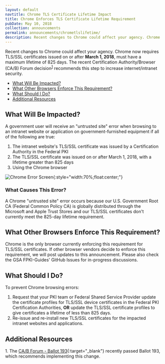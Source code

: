 ```yaml
---
layout: default
navtitle: Chrome TLS Certificate Lifetime Impact
title: Chrome Enforces TLS Certificate Lifetime Requirement
pubDate: May 10, 2018
collection: announcements
permalink: announcements/chrometlslifetime/
description: Recent changes to Chrome could affect your agency. Chrome users may receive errors when browsing to government intranet websites and applications. Starting **March 1, 2018**, Chrome requires all TLS/SSL certificates to have a maximum lifetime of 825 days. You can mitigate the impact for government intranets, applications, and government-furnished equipment by using these procedures.<br><br>
---
```


Recent changes to Chrome could affect your agency. Chrome now requires TLS/SSL certificates issued on or after **March 1, 2018**, must have a maximum lifetime of 825 days. The recent Certification Authority/Browser (CA/B) Forum decision<sup>[1](#1)</sup> recommends this step to increase internet/intranet security.  

- [What Will Be Impacted?](#what-will-be-impacted)
- [What Other Browsers Enforce This Requirement?](#what-other-browsers-enforce-this-requirement)
- [What Should I Do?](#what-should-i-do)
- [Additional Resources](#additional-resources)

## What Will Be Impacted?
<!--Trying to follow LaChelle's style on the other Hot Topics-->
A government user will receive an "untrusted site" error when browsing to an intranet website or application on government-furnished equipment if all of the following are true: 

1. The intranet website's TLS/SSL certificate was issued by a Certification Authority in the Federal PKI
2. The TLS/SSL certificate was issued on or after March 1, 2018, with a lifetime greater than 825 days
3. Using the Chrome browser

![Chrome Error Screen]({{site.baseurl}}/img/google_ballot193_hot_topic_error.png){:style="width:70%;float:center;"}

### What Causes This Error?<!--I think we've already covered most of this above in What Will Be Impacted except the Trust Store issue. How does the distribution of COMMON from MS and Apple figure into the errors? Add to previous section?  Suggesting deleting this section.--> 
A Chrome "untrusted site" error occurs because our U.S. Government Root CA (Federal Common Policy CA) is globally distributed through the Microsoft and Apple Trust Stores<!--Should we remove the COMMON and Trust Stores issue? When COMMON is removed, then what?--> and our TLS/SSL certificates don't currently meet the 825-day lifetime requirement.

## What Other Browsers Enforce This Requirement?
Chrome is the only browser currently enforcing this requirement for TLS/SSL certificates. If other browser vendors decide to enforce this requirement, we will post updates to this announcement. Please also check the GSA FPKI-Guides' GitHub Issues for in-progress discussions.

## What Should I Do?
To prevent Chrome browsing errors:
1. Request that your PKI team or Federal Shared Service Provider update the certificate profiles for TLS/SSL device certificates in the Federal PKI Certification Authorities,<!--In the CAs meaning?--> **OR** update the TLS/SSL certificate profiles to give certificates a lifetime of less than 825 days.
2. Re-issue and re-install new TLS/SSL certificates for the impacted intranet websites and applications.<!--Can PKI team/SSP do this step also? Update client TLS certificates also?-->

## Additional Resources
<a name="1">1</a>. The [CA/B Forum - Ballot 193](https://cabforum.org/2017/03/17/ballot-193-825-day-certificate-lifetimes/){:target="_blank"} recently passed Ballot 193, which recommends implementing this change. 
